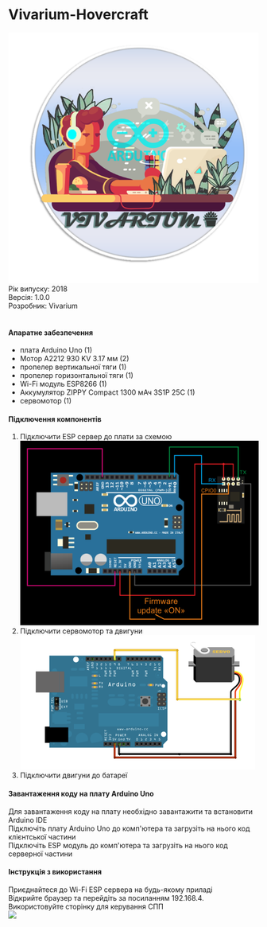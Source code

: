 # Vivarium-Hovercraft
<img src="logo.png"/>
Рік випуску: 2018<br/>
Версія: 1.0.0<br/>
Розробник: Vivarium<br/>
<br/>

<h4>Апаратне забезпечення</h4>
<ul>
  <li>плата Arduino Uno (1)</li>
  <li>Мотор A2212 930 KV 3.17 мм (2)</li>
  <li>пропелер вертикальної тяги (1)</li>
  <li>пропелер горизонтальної тяги (1)</li>
  <li>Wi-Fi модуль ESP8266 (1)</li>
  <li>Аккумулятор ZIPPY Compact 1300 мАч 3S1P 25С (1)</li>
  <li>сервомотор (1)</li>
</ul>
<h4>Підключення компонентів</h4>
<ol>
  <li>Підключити ESP сервер до плати за схемою<br/><img src="server.png"/></li>
  <li>Підключити сервомотор та двигуни<br/><img src="motor.png"/></li>
  <li>Підключити двигуни до батареї<br/></li>
</ol>
<h4>Завантаження коду на плату Arduino Uno</h4>
Для завантаження коду на плату необхідно завантажити та встановити Arduino IDE<br/>
Підключіть плату Arduino Uno до комп'ютера та загрузіть на нього код клієнтської частини<br/>
Підключіть ESP модуль до комп'ютера та загрузіть на нього код серверної частини<br/>
<h4>Інструкція з використання</h4>
Приєднайтеся до Wi-Fi ESP сервера на будь-якому приладі<br/>
Відкрийте браузер та перейдіть за посиланням 192.168.4.<br/>
Використовуйте сторінку для керування СПП<br/>
<img src="manual.png"/>
